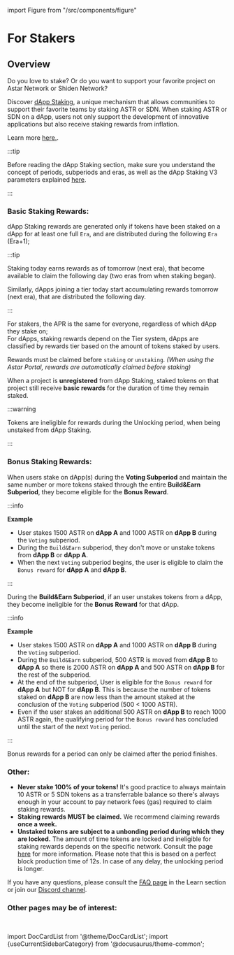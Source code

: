 import Figure from "/src/components/figure"

# For Stakers

## Overview

Do you love to stake? Or do you want to support your favorite project on Astar Network or Shiden Network?

Discover [dApp Staking](/docs/learn/dapp-staking/), a unique mechanism that allows communities to support their favorite teams by staking ASTR or SDN. When staking ASTR or SDN on a dApp, users not only support the development of innovative applications but also receive staking rewards from inflation.

Learn more [here.](/docs/learn/dapp-staking/).

:::tip

Before reading the dApp Staking section, make sure you understand the concept of periods, subperiods and eras, as well as the dApp Staking V3 parameters explained [here](/docs/learn/dapp-staking/#understand-the-terminology-and-parameters-of-dapp-staking).

:::

### Basic Staking Rewards:

dApp Staking rewards are generated only if tokens have been staked on a dApp for at least one full `Era`, and are distributed during the following `Era` (Era+1);

:::tip

Staking today earns rewards as of tomorrow (next era), that become available to claim the following day (two eras from when staking began).

Similarly, dApps joining a tier today start accumulating rewards tomorrow (next era), that are distributed the following day.

:::

For stakers, the APR is the same for everyone, regardless of which dApp they stake on;\
For dApps, staking rewards depend on the Tier system, dApps are classified by rewards tier based on the amount of tokens staked by users.

Rewards must be claimed before `staking` or `unstaking`.
_(When using the Astar Portal, rewards are automatically claimed before staking)_

When a project is **unregistered** from dApp Staking, staked tokens on that project still receive **basic rewards** for the duration of time they remain staked.

:::warning

Tokens are ineligible for rewards during the Unlocking period, when being unstaked from dApp Staking.

:::

### Bonus Staking Rewards:

When users stake on dApp(s) during the **Voting Subperiod** and maintain the same number or more tokens staked through the entire **Build&Earn Subperiod**, they become eligible for the **Bonus Reward**.

:::info

**Example**

- User stakes 1500 ASTR on **dApp A** and 1000 ASTR on **dApp B** during the `Voting` subperiod.
- During the `Build&Earn` subperiod, they don't move or unstake tokens from **dApp B** or **dApp A**.
- When the next `Voting` subperiod begins, the user is eligible to claim the `Bonus reward` for **dApp A** and **dApp B**.

:::

During the **Build&Earn Subperiod**, if an user unstakes tokens from a dApp, they become ineligible for the **Bonus Reward** for that dApp.

:::info

**Example**

- User stakes 1500 ASTR on **dApp A** and 1000 ASTR on **dApp B** during the `Voting` subperiod.
- During the `Build&Earn` subperiod, 500 ASTR is moved from **dApp B** to **dApp A** so there is 2000 ASTR on **dApp A** and 500 ASTR on **dApp B** for the rest of the subperiod.
- At the end of the subperiod, User is eligible for the `Bonus reward` for **dApp A** but NOT for **dApp B**. This is because the number of tokens staked on **dApp B** are now less than the amount staked at the conclusion of the `Voting` subperiod (500 < 1000 ASTR).
- Even if the user stakes an additional 500 ASTR on **dApp B** to reach 1000 ASTR again, the qualifying period for the `Bonus reward` has concluded until the start of the next `Voting` period.

:::

Bonus rewards for a period can only be claimed after the period finishes.

### Other:

- **Never stake 100% of your tokens!** It's good practice to always maintain 10 ASTR or 5 SDN tokens as a transferrable balance so there's always enough in your account to pay network fees (gas) required to claim staking rewards.
- **Staking rewards MUST be claimed.** We recommend claiming rewards **once a week.**
- **Unstaked tokens are subject to a unbonding period during which they are locked.** The amount of time tokens are locked and ineligible for staking rewards depends on the specific network. Consult the page [here](/docs/learn/dapp-staking/#parameters) for more information.
  Please note that this is based on a perfect block production time of 12s. In case of any delay, the unlocking period is longer.

If you have any questions, please consult the [FAQ page](/docs/learn/dapp-staking/dapp-staking-faq/) in the Learn section or join our [Discord channel](https://discord.com/invite/astarnetwork).

### Other pages may be of interest:

<br/>

import DocCardList from '@theme/DocCardList';
import {useCurrentSidebarCategory} from '@docusaurus/theme-common';

<DocCardList items={useCurrentSidebarCategory().items}/>
